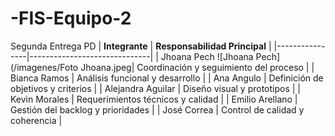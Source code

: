# -FIS-Equipo-2
Segunda Entrega
PD
| **Integrante** | **Responsabilidad Principal** |
|----------------|------------------------------|
| Jhoana Pech ![Jhoana Pech](/imagenes/Foto Jhoana.jpeg| Coordinación y seguimiento del proceso |
| Bianca Ramos | Análisis funcional y desarrollo |
| Ana Angulo | Definición de objetivos y criterios |
| Alejandra Aguilar | Diseño visual y prototipos |
| Kevin Morales | Requerimientos técnicos y calidad |
| Emilio Arellano | Gestión del backlog y prioridades |
| José Correa | Control de calidad y coherencia |

